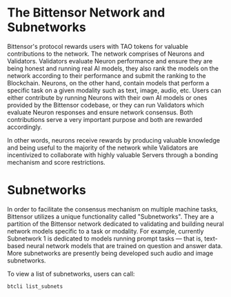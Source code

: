 # The Bittensor Network and Subnetworks 
Bittensor's protocol rewards users with TAO tokens for valuable contributions to the network. The network comprises of Neurons and Validators. Validators evaluate Neuron performance and ensure they are being honest and running real AI models, they also rank the models on the network according to their performance and submit the ranking to the Blockchain. Neurons, on the other hand, contain models that perform a specific task on a given modality such as text, image, audio, etc. Users can either contribute by running Neurons with their own AI models or ones provided by the Bittensor codebase, or they can run Validators which evaluate Neuron responses and ensure network consensus. Both contributions serve a very important purpose and both are rewarded accordingly.

In other words, neurons receive rewards by producing valuable knowledge and being useful to the majority of the network while Validators are incentivized to collaborate with highly valuable Servers through a bonding mechanism and score restrictions.

# Subnetworks
In order to facilitate the consensus mechanism on multiple machine tasks, Bittensor utilizes a unique functionality called "Subnetworks". They are a partition of the Bittensor network dedicated to validating and building neural network models specific to a task or modality. For example, currently Subnetwork 1 is dedicated to models running prompt tasks — that is, text-based neural network models that are trained on question and answer data. More subnetworks are presently being developed such audio and image subnetworks.

To view a list of subnetworks, users can call:

```bash
btcli list_subnets
```